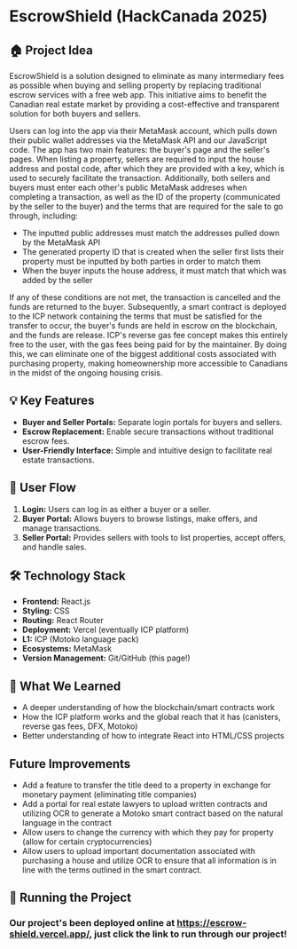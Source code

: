 # EscrowShield (HackCanada 2025)

## 🏠 Project Idea
EscrowShield is a solution designed to eliminate as many intermediary fees as possible when buying and selling property by replacing traditional escrow services with a free web app. This initiative aims to benefit the Canadian real estate market by providing a cost-effective and transparent solution for both buyers and sellers.

Users can log into the app via their MetaMask account, which pulls down their public wallet addresses via the MetaMask API and our JavaScript code. The app has two main features: the buyer's page and the seller's pages. When listing a property, sellers are required to input the house address and postal code, after which they are provided with a key, which is used to securely facilitate the transaction. Additionally, both sellers and buyers must enter each other's public MetaMask addreses when completing a transaction, as well as the ID of the property (communicated by the seller to the buyer) and the terms that are required for the sale to go through, including:
 - The inputted public addresses must match the addresses pulled down by the MetaMask API
 - The generated property ID that is created when the seller first lists their property must be inputted by both parties in order to match them
 - When the buyer inputs the house address, it must match that which was added by the seller
 
If any of these conditions are not met, the transaction is cancelled and the funds are returned to the buyer. Subsequently, a smart contract is deployed to the ICP network containing the terms that must be satisfied for the transfer to occur, the buyer's funds are held in escrow on the blockchain, and the funds are release. ICP's reverse gas fee concept makes this entirely free to the user, with the gas fees being paid for by the maintainer. By doing this, we can eliminate one of the biggest additional costs associated with purchasing property, making homeownership more accessible to Canadians in the midst of the ongoing housing crisis.

## 💡 Key Features
- **Buyer and Seller Portals:** Separate login portals for buyers and sellers.
- **Escrow Replacement:** Enable secure transactions without traditional escrow fees.
- **User-Friendly Interface:** Simple and intuitive design to facilitate real estate transactions.

## 🚪 User Flow
1. **Login:** Users can log in as either a buyer or a seller.
2. **Buyer Portal:** Allows buyers to browse listings, make offers, and manage transactions.
3. **Seller Portal:** Provides sellers with tools to list properties, accept offers, and handle sales.

## 🛠️ Technology Stack
- **Frontend:** React.js
- **Styling:** CSS
- **Routing:** React Router
- **Deployment:** Vercel (eventually ICP platform)
- **L1:** ICP (Motoko language pack)
- **Ecosystems:** MetaMask
- **Version Management:** Git/GitHub (this page!)

## 🏫 What We Learned
 - A deeper understanding of how the blockchain/smart contracts work
 - How the ICP platform works and the global reach that it has (canisters, reverse gas fees, DFX, Motoko)
 - Better understanding of how to integrate React into HTML/CSS projects

## Future Improvements
 - Add a feature to transfer the title deed to a property in exchange for monetary payment (eliminating title companies)
 - Add a portal for real estate lawyers to upload written contracts and utilizing OCR to generate a Motoko smart contract based on the natural language in the contract
 - Allow users to change the currency with which they pay for property (allow for certain cryptocurrencies)
 - Allow users to upload important documentation associated with purchasing a house and utilize OCR to ensure that all information is in line with the terms outlined in the smart contract.

## 🚀 Running the Project
### Our project's been deployed online at https://escrow-shield.vercel.app/, just click the link to run through our project!
